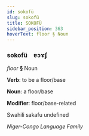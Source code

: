 ```yaml
---
id: sokofü
slug: sokofü
title: SOKOFÜ
sidebar_position: 363
hoverText: floor § Noun
---
```


### sokofü&emsp;<span kind="abugida">ɐɔɤʄ</span>

*floor* **§** Noun

**Verb**: to be a floor/base

**Noun**: a floor/base

**Modifier**: floor/base-related

Swahili sakafu undefined

*Niger-Congo Language Family*